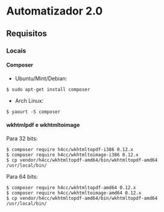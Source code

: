 # Automatizador 2.0

## Requisitos

### Locais

#### Composer

* Ubuntu/Mint/Debian:
```konsole
$ sudo apt-get install composer
```

* Arch Linux:
```konsole
$ yaourt -S composer
```

#### wkhtmlpdf e wkhtmltoimage

Para 32 bits:

```konsole
$ composer require h4cc/wkhtmltopdf-i386 0.12.x
$ composer require h4cc/wkhtmltoimage-i386 0.12.x
$ cp vendor/h4cc/wkhtmltopdf-amd64/bin/wkhtmltopdf-amd64 /usr/local/bin/
```

Para 64 bits:

```konsole
$ composer require h4cc/wkhtmltopdf-amd64 0.12.x
$ composer require h4cc/wkhtmltoimage-amd64 0.12.x
$ cp vendor/h4cc/wkhtmltopdf-amd64/bin/wkhtmltopdf-amd64 /usr/local/bin/
```